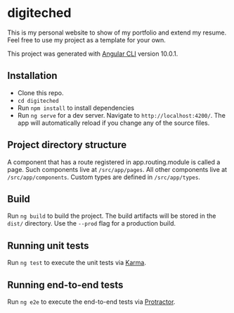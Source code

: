 # digiteched

This is my personal website to show of my portfolio and extend my resume. Feel free to use my project as a template for your own.

This project was generated with [Angular CLI](https://github.com/angular/angular-cli) version 10.0.1.

## Installation
- Clone this repo.
- `cd digiteched`
- Run `npm install` to install dependencies
- Run `ng serve` for a dev server. Navigate to `http://localhost:4200/`. The app will automatically reload if you change any of the source files.

## Project directory structure
A component that has a route registered in app.routing.module is called a page. Such components live at `/src/app/pages`.
All other components live at `/src/app/components`.
Custom types are defined in `/src/app/types`.

## Build

Run `ng build` to build the project. The build artifacts will be stored in the `dist/` directory. Use the `--prod` flag for a production build.

## Running unit tests

Run `ng test` to execute the unit tests via [Karma](https://karma-runner.github.io).

## Running end-to-end tests

Run `ng e2e` to execute the end-to-end tests via [Protractor](http://www.protractortest.org/).


